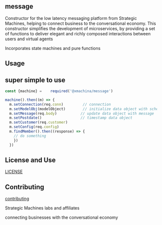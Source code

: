 
## message

Constructor for the low latency messaging platform from Strategic Machines, helping to connect business to the conversational economy. This constructor simplifies the development of microservices, by providing a set of functions to deliver elegant and richly composed interactions between users and virtual agents

Incorporates state machines and pure functions 

## Usage

super simple to use
---
```javascript
const {machine} =    required('@xmachina/message')

machine().then((m) => {
  m.setConnection(req.conn)         // connection
  m.setModelObj(modelObject)        // initialize data object with schema model
  m.setMessage(req.body)           // update data object with message
  m.setPostdate()                  // timestamp data object
  m.setCustomer(req.customer)
  m.setConfig(req.config)
  m.findMember().then((response) => {
    // do something
    })
  })
```
## License and Use
 [LICENSE](./LICENSE.txt)

## Contributing
 [contributing](.github/CONTRIBUTING.md)

Strategic Machines labs and affiliates

connecting businesses with the conversational economy
